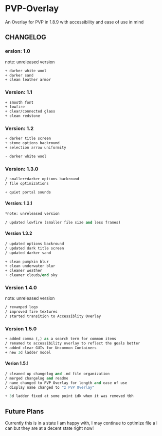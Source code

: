 # PVP-Overlay

An Overlay for PVP in 1.8.9 with accessibility and ease of use in mind

## CHANGELOG

### ersion: 1.0

note: unreleased version

```e
+ darker white wool
+ darker sand
+ clean leather armor
```

### Version: 1.1

```e
+ smooth font
+ lowfire
+ clear/connected glass
+ clean redstone
```

### Version: 1.2

```e
+ darker title screen
+ stone options backround
+ selection arrow uniformity

- darker white wool
```

### Version: 1.3.0

```e
/ smaller+darker options backround
/ file optimizations

+ quiet portal sounds
```

#### Version: 1.3.1

```e
*note: unreleased version

/ updated lowfire (smaller file size and less frames)
```

#### Version 1.3.2

```e
/ updated options backround
/ updated dark title screen
/ updated darker sand

+ clean pumpkin blur
+ clean underwater blur
+ cleaner weather
+ cleaner clouds/end sky
```

### Version 1.4.0

note: unreleased version

```e
/ revamped logo
/ improved fire textures
/ started transition to Accessiblity Overlay
```

### Version 1.5.0

```e
+ added comma (,) as a search term for common items
/ renamed to accessibility overlay to reflect the goals better
+ added clear GUIs for Uncommon Containers
+ new 3d ladder model
```

#### Verion 1.5.1

```e
/ cleaned up changelog and .md file organization
/ merged changelog and readme
/ name changed to PVP Overlay for length and ease of use
/ display name changed to "z PVP Overlay"

+ 3d ladder fixed at some point idk when it was removed tbh
```

## Future Plans

Currently this is in a state I am happy with, I may continue to optimize file a I can but they are at a decent state right now!
